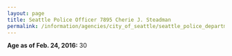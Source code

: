 ```yaml
---
layout: page
title: Seattle Police Officer 7895 Cherie J. Steadman
permalink: /information/agencies/city_of_seattle/seattle_police_department/copbook/7895/
---
```


**Age as of Feb. 24, 2016:** 30
